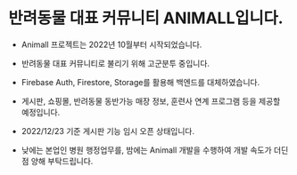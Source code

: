 # 반려동물 대표 커뮤니티 ANIMALL입니다.

- Animall 프로젝트는 2022년 10월부터 시작되었습니다.
- 반려동물 대표 커뮤니티로 불리기 위해 고군분투 중입니다.

- Firebase Auth, Firestore, Storage를 활용해 백엔드를 대체하였습니다.
- 게시판, 쇼핑몰, 반려동물 동반가능 매장 정보, 훈련사 연계 프로그램 등을 제공할 예정입니다.

- 2022/12/23 기준 게시판 기능 임시 오픈 상태입니다.

- 낮에는 본업인 병원 행정업무를, 밤에는 Animall 개발을 수행하여 개발 속도가 더딘 점 양해 부탁드립니다.
